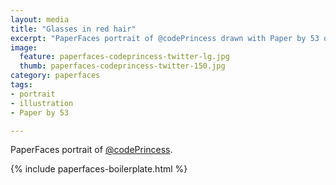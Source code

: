 ```yaml
---
layout: media
title: "Glasses in red hair"
excerpt: "PaperFaces portrait of @codePrincess drawn with Paper by 53 on an iPad."
image: 
  feature: paperfaces-codeprincess-twitter-lg.jpg
  thumb: paperfaces-codeprincess-twitter-150.jpg
category: paperfaces
tags: 
- portrait
- illustration
- Paper by 53

---
```


PaperFaces portrait of [@codePrincess](http://twitter.com/codePrincess).

{% include paperfaces-boilerplate.html %}